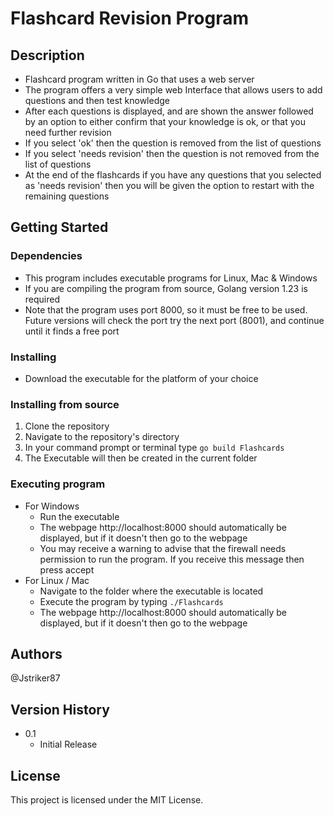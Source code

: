 # Flashcard Revision Program

## Description
* Flashcard program written in Go that uses a web server
* The program offers a very simple web Interface that allows users to add questions and then test knowledge
* After each questions is displayed, and are shown the answer followed by an option to either confirm that your knowledge is ok, or that you need further revision
* If you select 'ok' then the question is removed from the list of questions
* If you select 'needs revision' then the question is not removed from the list of questions
* At the end of the flashcards if you have any questions that you selected as 'needs revision' then you will be given the option to restart with the remaining questions 
## Getting Started

### Dependencies
* This program includes executable programs for Linux, Mac & Windows
* If you are compiling the program from source, Golang version 1.23 is required 
* Note that the program uses port 8000, so it must be free to be used. Future versions will check the port try the next port (8001), and continue until it finds a free port 

### Installing
* Download the executable for the platform of your choice

### Installing from source
1. Clone the repository
2. Navigate to the repository's  directory
3. In your command prompt or terminal type `go build Flashcards`
4. The Executable will then be created in the current folder

### Executing program
* For Windows 
    * Run the executable 
    * The webpage http://localhost:8000 should automatically be displayed, but if it doesn't then go to the webpage 
    * You may receive a warning to advise that the firewall needs permission to run the program. If you receive this message then press accept 
* For Linux / Mac 
    * Navigate to the folder where the executable is located
    * Execute the program by typing `./Flashcards`
    * The webpage http://localhost:8000 should automatically be displayed, but if it doesn't then go to the webpage 
## Authors
@Jstriker87

## Version History
* 0.1
    * Initial Release

## License
This project is licensed under the MIT License.